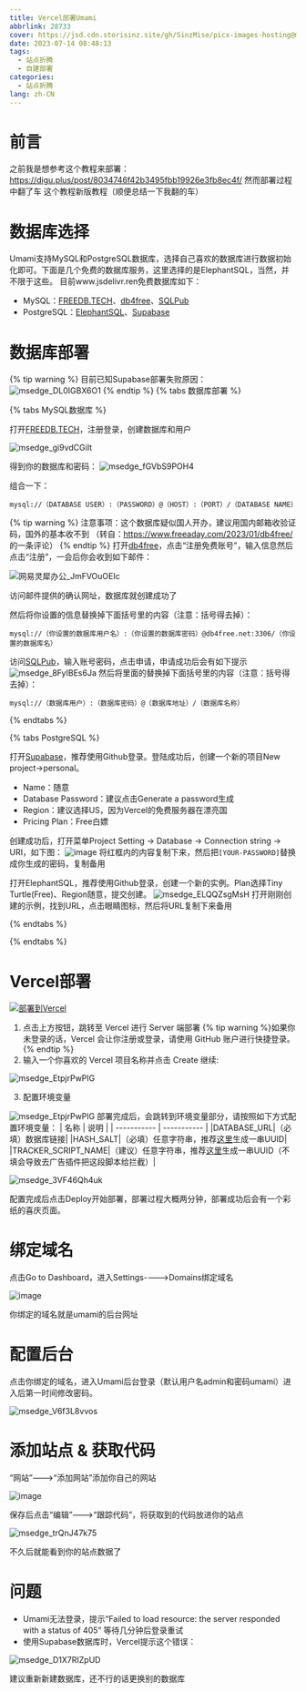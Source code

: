 ```yaml
---
title: Vercel部署Umami
abbrlink: 28733
cover: https://jsd.cdn.storisinz.site/gh/SinzMise/picx-images-hosting@master/20230714/umami-x-vercel.37hd3icfx5y0.webp
date: 2023-07-14 08:48:13
tags:
  - 站点折腾
  - 自建部署
categories: 
  - 站点折腾
lang: zh-CN
---
```

# 前言
之前我是想参考这个教程来部署：https://digu.plus/post/8034746f42b3495fbb19926e3fb8ec4f/
然而部署过程中翻了车
这个教程新版教程（顺便总结一下我翻的车）
# 数据库选择
Umami支持MySQL和PostgreSQL数据库，选择自己喜欢的数据库进行数据初始化即可。下面是几个免费的数据库服务，这里选择的是ElephantSQL，当然，并不限于这些。
目前www.jsdelivr.ren免费数据库如下：

- MySQL：[FREEDB.TECH](https://freedb.tech/)、[db4free](https://www.db4free.net/)、[SQLPub](https://sqlpub.com/)
- PostgreSQL：[ElephantSQL](https://www.elephantsql.com/)、[Supabase](https://supabase.com/)

# 数据库部署
{% tip warning %}
目前已知Supabase部署失败原因：
![msedge_DL0IGBX6O1](https://jsd.cdn.storisinz.site/gh/SinzMise/picx-images-hosting@master/20230716/msedge_DL0IGBX6O1.2876ewjv3lz4.webp)
{% endtip %}
{% tabs 数据库部署 %}
<!-- tab MySQL -->
{% tabs MySQL数据库 %}
<!-- tab FREEDB.TECH -->
打开[FREEDB.TECH](https://freedb.tech/)，注册登录，创建数据库和用户

![msedge_gi9vdCGiIt](https://jsd.cdn.storisinz.site/gh/SinzMise/picx-images-hosting@master/20230714/msedge_gi9vdCGiIt.48n3g4pzzvw0.webp)

得到你的数据库和密码：
![msedge_fGVbS9POH4](https://jsd.cdn.storisinz.site/gh/SinzMise/picx-images-hosting@master/20230714/msedge_fGVbS9POH4.409i0oz7v9k0.webp)

组合一下：
```url
mysql://（DATABASE USER）:（PASSWORD）@（HOST）:（PORT）/（DATABASE NAME）
```

<!-- endtab -->
<!-- tab db4free（不推荐，官网访问较慢） -->
{% tip warning %}
注意事项：这个数据库疑似国人开办，建议用国内邮箱收验证码，国外的基本收不到
（转自：https://www.freeaday.com/2023/01/db4free/ 的一条评论）
{% endtip %}
打开[db4free](https://www.db4free.net/)，点击“注册免费账号”，输入信息然后点击“注册”，一会后你会收到如下邮件：

![网易灵犀办公_JmFVOuOEIc](https://jsd.cdn.storisinz.site/gh/SinzMise/picx-images-hosting@master/20230714/网易灵犀办公_JmFVOuOEIc.30smaneqwfa0.webp)

访问邮件提供的确认网址，数据库就创建成功了

然后将你设置的信息替换掉下面括号里的内容（注意：括号得去掉）：
```url
mysql://（你设置的数据库用户名）:（你设置的数据库密码）@db4free.net:3306/（你设置的数据库名）
```
<!-- endtab -->
<!-- tab SQLPub（推荐） -->
访问[SQLPub](https://sqlpub.com/)，输入账号密码，点击申请，申请成功后会有如下提示
![msedge_8FyIBEs6Ja](https://jsd.cdn.storisinz.site/gh/SinzMise/picx-images-hosting@master/20230714/msedge_8FyIBEs6Ja.14toupglasps.webp)
然后将里面的替换掉下面括号里的内容（注意：括号得去掉）：
```url
mysql://（数据库用户）:（数据库密码）@（数据库地址）/（数据库名称）
```
<!-- endtab -->
{% endtabs %}
<!-- endtab -->
<!-- tab PostgreSQL -->
{% tabs PostgreSQL %}
<!-- tab Supabase（推荐） -->

打开[Supabase](https://supabase.com/)，推荐使用Github登录。登陆成功后，创建一个新的项目New project->personal。

- Name：随意
- Database Password：建议点击Generate a password生成
- Region：建议选择US，因为Vercel的免费服务器在漂亮国
- Pricing Plan：Free白嫖

创建成功后，打开菜单Project Setting -> Database -> Connection string -> URI，如下图：
![image](https://jsd.cdn.storisinz.site/gh/SinzMise/picx-images-hosting@master/20230714/image.3jutc7fp3fc0.webp)
将红框内的内容复制下来，然后把`[YOUR-PASSWORD]`替换成你生成的密码，复制备用
<!-- endtab -->
<!-- tab ElephantSQL -->
打开ElephantSQL，推荐使用Github登录，创建一个新的实例。Plan选择Tiny Turtle(Free)、Region随意，提交创建。
![msedge_ELQQZsgMsH](https://jsd.cdn.storisinz.site/gh/SinzMise/picx-images-hosting@master/20230714/msedge_ELQQZsgMsH.68dwkz5in1w0.webp)
打开刚刚创建的示例，找到URL，点击眼睛图标，然后将URL复制下来备用
<!-- endtab -->
{% endtabs %}
<!-- endtab -->
{% endtabs %}
# Vercel部署

[![部署到Vercel](https://vercel.com/button)](https://vercel.com/new/clone?repository-url=https%3A%2F%2Fgithub.com%2Fmikecao%2Fumami&env=DATABASE_URL,HASH_SALT,TRACKER_SCRIPT_NAME&envDescription=These%20values%20are%20defined%20in%20the%20configure%20Umami%20step%20from%20Install&envLink=https%3A%2F%2Fumami.is%2Fdocs%2Finstall&project-name=umami&repo-name=umami)

1. 点击上方按钮，跳转至 Vercel 进行 Server 端部署
{% tip warning %}如果你未登录的话，Vercel 会让你注册或登录，请使用 GitHub 账户进行快捷登录。{% endtip %}
2. 输入一个你喜欢的 Vercel 项目名称并点击 Create 继续:

![msedge_EtpjrPwPlG](https://jsd.cdn.storisinz.site/gh/SinzMise/picx-images-hosting@master/20230714/msedge_EtpjrPwPlG.4zkys81bppo0.webp)

3. 配置环境变量

![msedge_EtpjrPwPlG](https://jsd.cdn.storisinz.site/gh/SinzMise/picx-images-hosting@master/20230714/msedge_EtpjrPwPlG.4zkys81bppo0.webp)
部署完成后，会跳转到环境变量部分，请按照如下方式配置环境变量：
| 名称      | 说明	 |
| ----------- | ----------- |
|DATABASE_URL|（必填）数据库链接|
|HASH_SALT|（必填）任意字符串，推荐[这里](https://uuid.bmcx.com/)生成一串UUID|
|TRACKER_SCRIPT_NAME|（建议）任意字符串，推荐[这里](https://uuid.bmcx.com/)生成一串UUID（不填会导致去广告插件把这段脚本给拦截）|

![msedge_3VF46Qh4uk](https://jsd.cdn.storisinz.site/gh/SinzMise/picx-images-hosting@master/20230714/msedge_3VF46Qh4uk.6ebntqavbmw.webp)

配置完成后点击Deploy开始部署，部署过程大概两分钟，部署成功后会有一个彩纸的喜庆页面。
# 绑定域名
点击Go to Dashboard，进入Settings---->Domains绑定域名

![image](https://jsd.cdn.storisinz.site/gh/SinzMise/picx-images-hosting@master/20230714/image.6kbvzv14uic.webp)

你绑定的域名就是umami的后台网址
# 配置后台
点击你绑定的域名，进入Umami后台登录（默认用户名admin和密码umami）进入后第一时间修改密码。

![msedge_V6f3L8vvos](https://jsd.cdn.storisinz.site/gh/SinzMise/picx-images-hosting@master/20230714/msedge_V6f3L8vvos.3pvc55z6eqw0.webp)

# 添加站点 & 获取代码
“网站”--->“添加网站”添加你自己的网站

![image](https://jsd.cdn.storisinz.site/gh/SinzMise/picx-images-hosting@master/20230714/image.x9jagr7mvxc.webp)

保存后点击“编辑”--->“跟踪代码”，将获取到的代码放进你的站点

![msedge_trQnJ47k75](https://jsd.cdn.storisinz.site/gh/SinzMise/picx-images-hosting@master/20230714/msedge_trQnJ47k75.20wh55o85wkg.webp)

不久后就能看到你的站点数据了

# 问题
- Umami无法登录，提示“Failed to load resource: the server responded with a status of 405”
等待几分钟后登录重试
- 使用Supabase数据库时，Vercel提示这个错误：

![msedge_D1X7RIZpUD](https://jsd.cdn.storisinz.site/gh/SinzMise/picx-images-hosting@master/20230714/msedge_D1X7RIZpUD.5wxtzukahdo0.webp)

建议重新新建数据库，还不行的话更换别的数据库